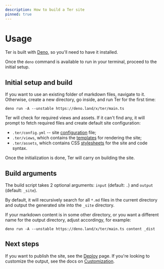 ```yaml
---
description: How to build a Ter site
pinned: true
---
```


# Usage

Ter is built with [Deno](https://deno.land/), so you'll need to have it
installed.

Once the `deno` command is available to run in your terminal, proceed to the
initial setup.

## Initial setup and build

If you want to use an existing folder of markdown files, navigate to it.
Otherwise, create a new directory, go inside, and run Ter for the first time:

```
deno run -A --unstable https://deno.land/x/ter/main.ts
```

Ter will check for required views and assets. If it can't find any, it will
prompt to fetch required files and create default site configuration:

- `.ter/config.yml` -- site [configuration](configuration.md) file;
- `.ter/views`, which contains the [templates](customize.md#templates) for
  rendering the site;
- `.ter/assets`, which contains CSS [stylesheets](customize.md#styles) for the
  site and code syntax.

Once the initialization is done, Ter will carry on building the site.

## Build arguments

The build script takes 2 optional arguments: `input` (default: `.`) and `output`
(default: `_site`).

By default, it will recursively search for all `*.md` files in the current
directory and output the generated site into the `_site` directory.

If your markdown content is in some other directory, or you want a different
name for the output directory, adjust accordingy, for example:

```
deno run -A --unstable https://deno.land/x/ter/main.ts content _dist
```

## Next steps

If you want to publish the site, see the [Deploy](/deploy.md) page. If you're
looking to customize the output, see the docs on [Customization](/customize).
